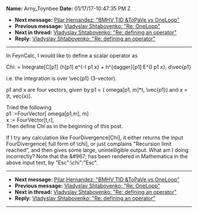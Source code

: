 **Name:** Arny\_Toynbee
**Date:** 01/17/17-10:47:35 PM Z

  - **Next message:** [Pilar Hernandez: "BMHV TID \&ToPaVe vs
    OneLoop"](1180.html)
  - **Previous message:** [Vladyslav Shtabovenko: "Re:
    OneLopp"](1178.html)
  - **Next in thread:** [Vladyslav Shtabovenko: "Re: defining an
    operator"](1182.html)
  - **Reply:** [Vladyslav Shtabovenko: "Re: defining an
    operator"](1182.html)

-----

In FeynCalc, I would like to define a scalar operator as  

Chi: = Integrate[C[p1] (h[p1] e^{-I p1 x} +
h^{dagger}[p1] E^{I p1 x}, d\\vec{p1}  

i.e. the integration is over \\vec{p1} (3-vector).  

p1 and x are four vectors, given by p1 = ( omega[p1, m]\*t,
\\vec{p1}) and x = (t, vec{x}).  

Tried the following  
p1 :=FourVector[ omega[p1,m], m]  
x := FourVector[t,r],  
Then define Chi as in the beginning of this post.  

If I try any calculation like FourDivergence[Chi], it either
returns the input FourDivergence[ full form of \\chi], or just
complains "Recursion limit reached", and then gives some large,
unintelligible output. What am I doing incorrectly? Note that the
&\#967; has been rendered in Mathematica in the above input text, by
"Esc":\\chi":"Esc".  

-----

  - **Next message:** [Pilar Hernandez: "BMHV TID \&ToPaVe vs
    OneLoop"](1180.html)
  - **Previous message:** [Vladyslav Shtabovenko: "Re:
    OneLopp"](1178.html)
  - **Next in thread:** [Vladyslav Shtabovenko: "Re: defining an
    operator"](1182.html)
  - **Reply:** [Vladyslav Shtabovenko: "Re: defining an
    operator"](1182.html)

-----


